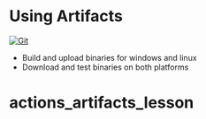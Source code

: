 # Using Artifacts

[![Git](https://app.soluble.cloud/api/v1/public/badges/54413cf9-35b1-4566-a9cb-f09d1ea2e60b.svg?orgId=650162616495)](https://app.soluble.cloud/repos/details/github.com/james-leha/actions_artifacts_lesson?orgId=650162616495)  

- Build and upload binaries for windows and linux
- Download and test binaries on both platforms
# actions_artifacts_lesson
